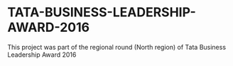 # TATA-BUSINESS-LEADERSHIP-AWARD-2016
This project was part of the regional round (North region) of Tata Business Leadership Award 2016
